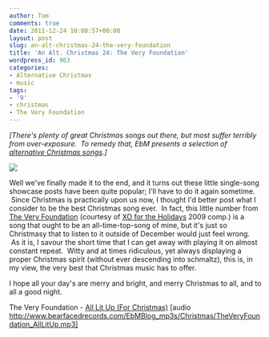 ```yaml
---
author: Tom
comments: true
date: 2011-12-24 10:00:57+00:00
layout: post
slug: an-alt-christmas-24-the-very-foundation
title: 'An Alt. Christmas 24: The Very Foundation'
wordpress_id: 963
categories:
- Alternative Christmas
- music
tags:
- '9'
- christmas
- The Very Foundation
---
```


_[There's plenty of great Christmas songs out there, but most suffer terribly from over-exposure.  To remedy that, EbM presents a selection of [alternative Christmas songs](http://eatenbymonsters.wordpress.com/category/alternative-christmas/).]_

[![](http://eatenbymonsters.files.wordpress.com/2011/12/theveryfoundation.jpg)](http://eatenbymonsters.files.wordpress.com/2011/12/theveryfoundation.jpg)

Well we've finally made it to the end, and it turns out these little single-song showcase posts have been quite popular; I'll have to do it again sometime.  Since Christmas is practically upon us now, I thought I'd better post what I consider to be the best Christmas song ever.  In fact, this little number from [The Very Foundation](http://theveryfoundation.com/) (courtesy of [XO for the Holidays](http://www.xopublicity.com/xofortheholidays4.html) 2009 comp.) is a song that ought to be an all-time-top-song of mine, but it's just so Christmasy that to listen to it outside of December would just feel wrong.  As it is, I savour the short time that I can get away with playing it on almost constant repeat.  Witty and at times ridiculous, yet always displaying a proper Christmas spirit (without ever descending into schmaltz), this is, in my view, the very best that Christmas music has to offer.

I hope all your day's are merry and bright, and merry Christmas to all, and to all a good night.

The Very Foundation - [All Lit Up (For Christmas)](http://www.bearfacedrecords.com/EbMBlog_mp3s/Christmas/TheVeryFoundation_AllLitUp.mp3) [audio http://www.bearfacedrecords.com/EbMBlog_mp3s/Christmas/TheVeryFoundation_AllLitUp.mp3]
